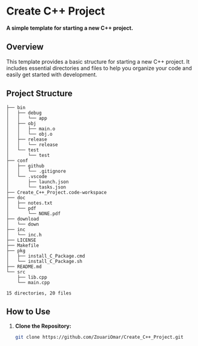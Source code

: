 # Create C++ Project

**A simple template for starting a new C++ project.**

## Overview

This template provides a basic structure for starting a new C++ project. It includes essential directories and files to help you organize your code and easily get started with development.

## Project Structure

```plaintext
├── bin
│   ├── debug
│   │   └── app
│   ├── obj
│   │   ├── main.o
│   │   └── obj.o
│   ├── release
│   │   └── release
│   └── test
│       └── test
├── conf
│   ├── github
│   │   └── .gitignore
│   └── .vscode
│       ├── launch.json
│       └── tasks.json
├── Create_C++_Project.code-workspace
├── doc
│   ├── notes.txt
│   └── pdf
│       └── NONE.pdf
├── download
│   └── down
├── inc
│   └── inc.h
├── LICENSE
├── Makefile
├── pkg
│   ├── install_C_Package.cmd
│   └── install_C_Package.sh
├── README.md
└── src
    ├── lib.cpp
    └── main.cpp

15 directories, 20 files
```

## How to Use

1. **Clone the Repository:**

   ```bash
   git clone https://github.com/ZouariOmar/Create_C++_Project.git
